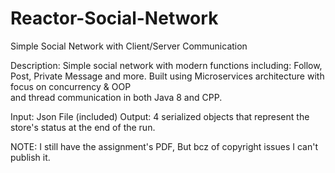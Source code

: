 # Reactor-Social-Network
Simple Social Network with Client/Server Communication  

Description: Simple social network with modern functions including: Follow, Post, Private Message and more. Built using Microservices architecture with focus on concurrency & OOP  
and thread communication in both Java 8 and CPP.  

Input: Json File (included)
Output: 4 serialized objects that represent the store's status at the end of the run.  

NOTE: I still have the assignment's PDF, But bcz of copyright issues I can't publish it.
